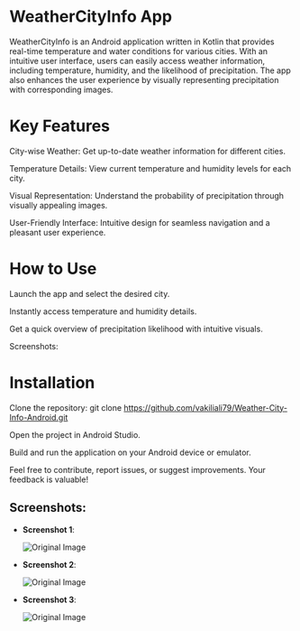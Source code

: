 # WeatherCityInfo App

WeatherCityInfo is an Android application written in Kotlin that provides real-time temperature and water conditions for various cities. With an intuitive user interface, users can easily access weather information, including temperature, humidity, and the likelihood of precipitation. The app also enhances the user experience by visually representing precipitation with corresponding images.

# Key Features

City-wise Weather: Get up-to-date weather information for different cities.

Temperature Details: View current temperature and humidity levels for each city.

Visual Representation: Understand the probability of precipitation through visually appealing images.

User-Friendly Interface: Intuitive design for seamless navigation and a pleasant user experience.

# How to Use

Launch the app and select the desired city.

Instantly access temperature and humidity details.

Get a quick overview of precipitation likelihood with intuitive visuals.

Screenshots:


# Installation

Clone the repository: git clone https://github.com/vakiliali79/Weather-City-Info-Android.git

Open the project in Android Studio.

Build and run the application on your Android device or emulator.

Feel free to contribute, report issues, or suggest improvements. Your feedback is valuable!

## Screenshots:

- **Screenshot 1**:

  ![Original Image](screenshots/1.jpg)

- **Screenshot 2**:

  ![Original Image](screenshots/2.jpg)

- **Screenshot 3**:

  ![Original Image](screenshots/3.jpg)

